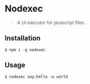 # Nodexec

> A cli executor for javascript files.

## Installation

    $ npm i -g nodexec

## Usage

    $ nodexec say:hello -w world
